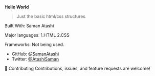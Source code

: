 **Hello World**
> Just the basic html/css structures.

Built With:
  Saman Atashi
  
Major languages:
  1.HTML 
  2.CSS
 
Frameworks:
  Not being used.

- GitHub: [@SamanAtashi](https://github.com/SamanAtashi)
- Twitter: [@AtashiSaman](https://twitter.com/AtashiSaman)

🤝 Contributing
Contributions, issues, and feature requests are welcome!
